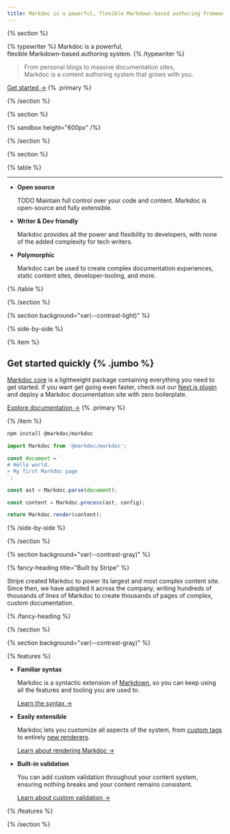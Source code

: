 ```yaml
---
title: Markdoc is a powerful, flexible Markdown-based authoring framework
---
```


{% section %}

{% typewriter %}
Markdoc is a powerful,  
flexible Markdown-based
authoring system.
{% /typewriter %}

> From personal blogs to massive documentation sites,  
> Markdoc is a content authoring system that grows with you.

[Get started&nbsp;→](/docs/getting-started) {% .primary %}

{% /section %}

{% section %}

{% sandbox height="600px" /%}

{% /section %}

{% section %}

{% table %}

---

- **Open source**

  TODO Maintain full control over your code and content. Markdoc is open-source and fully extensible.

- **Writer & Dev friendly**

  Markdoc provides all the power and flexibility to developers, with none of the added complexity for tech writers.

- **Polymorphic**

  Markdoc can be used to create complex documentation experiences, static content sites, developer-tooling, and more.

{% /table %}

{% /section %}

{% section background="var(--contrast-light)" %}

{% side-by-side %}

{% item %}

## Get started quickly {% .jumbo %}

[Markdoc core](https://github.com/markdoc/markdoc) is a lightweight package containing everything you need to get started. If you want get going even faster, check out our [Next.js plugin](https://github.com/markdoc/next.js) and deploy a Markdoc documentation site with zero boilerplate.

[Explore documentation&nbsp;→](/docs/getting-started) {% .primary %}

{% /item %}

```bash
npm install @markdoc/markdoc
```

```js
import Markdoc from '@markdoc/markdoc';

const document = `
# Hello world.
> My first Markdoc page
`;

const ast = Markdoc.parse(document);

const content = Markdoc.process(ast, config);

return Markdoc.render(content);
```

{% /side-by-side %}

{% /section %}

{% section background="var(--contrast-gray)" %}

{% fancy-heading title="Built by Stripe" %}

Stripe created Markdoc to power its largest and most complex content site. Since then, we have adopted it across the company, writing hundreds of thousands of lines of Markdoc to create thousands of pages of complex, custom documentation.

{% /fancy-heading %}

{% /section %}

{% section background="var(--contrast-gray)" %}

{% features %}

- **Familiar syntax**

  Markdoc is a syntactic extension of [Markdown](https://commonmark.org/), so you can keep using all the features and tooling you are used to.

  [Learn the syntax&nbsp;→](/docs/syntax)

- **Easily extensible**

  Markdoc lets you customize all aspects of the system, from [custom tags](/docs/tags) to entirely [new renderers](/docs/rendering).

  [Learn about rendering Markdoc&nbsp;→](/docs/rendering)

- **Built-in validation**

  You can add custom validation throughout your content system, ensuring nothing breaks and your content remains consistent.

  [Learn about custom validation&nbsp;→](/docs/validation)

{% /features %}

{% /section %}
